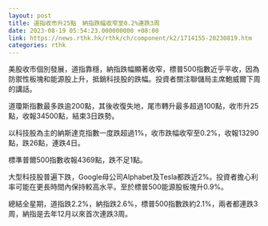 ```yaml
---
layout: post
title: 道指收市升25點　納指跌幅收窄至0.2%連跌3周
date: 2023-08-19 05:54:23.000000000 +08:00
link: https://news.rthk.hk/rthk/ch/component/k2/1714155-20230819.htm
categories: rthk
---
```


美股收市個別發展，道指靠穩，納指跌幅顯著收窄，標普500指數近乎平收，因為防禦性板塊和能源股上升，抵銷科技股的跌幅。投資者關注聯儲局主席鮑威爾下周的講話。

道瓊斯指數最多跌逾200點，其後收復失地，尾市轉升最多超過100點，收市升25點，收報34500點，結束3日跌勢。

以科技股為主的納斯達克指數一度跌超過1%，收市跌幅收窄至0.2%，收報13290點，跌26點，連跌4日。

標準普爾500指數收報4369點，跌不足1點。

大型科技股普遍下跌，Google母公司Alphabet及Tesla都跌近2%。投資者擔心利率可能在更長時間內保持較高水平。至於標普500能源股板塊升0.9%。

總結全星期，道指跌2.2%，納指跌2.6%，標普500指數跌約2.1%，兩者都連跌3周，納指是去年12月以來首次連跌3周。
